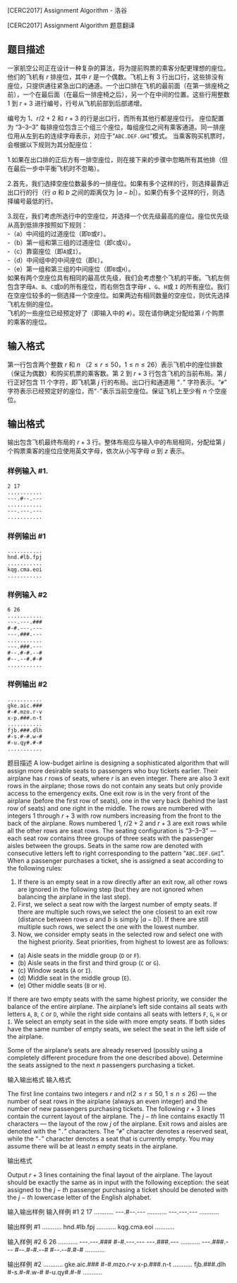 



[CERC2017] Assignment Algorithm - 洛谷














[CERC2017] Assignment Algorithm
题意翻译
## 题目描述

一家航空公司正在设计一种复杂的算法，将为提前购票的乘客分配更理想的座位。他们的飞机有 $r$ 排座位，其中 $r$ 是一个偶数。飞机上有 $3$ 行出口行，这些排没有座位，只提供通往紧急出口的通道。一个出口排在飞机的最前面（在第一排座椅之前），一个在最后面（在最后一排座椅之后），另一个在中间的位置。这些行用整数 $1$ 到 $r+3$ 进行编号，行号从飞机前部到后部递增。

编号为 $1$、$r/2+2$ 和 $r+3$ 的行是出口行，而所有其他行都是座位行。
座位配置为 “$3–3–3$” 每排座位包含三个组三个座位，每组座位之间有乘客通道。同一排座位用从左到右的连续字母表示，对应于“``ABC.DEF.GHI``”模式。
当乘客购买机票时，会根据以下规则为其分配座位：

1.如果在出口排的正后方有一排空座位，则在接下来的步骤中忽略所有其他排（但在最后一步中平衡飞机时不忽略）。

2.首先，我们选择空座位数最多的一排座位。如果有多个这样的行，则选择最靠近出口行的行（行 $a$ 和 $b$ 之间的距离仅为 $|a− b|$）。如果仍有多个这样的行，则选择编号最低的行。

3.现在，我们考虑所选行中的空座位，并选择一个优先级最高的座位。座位优先级从高到低排序按照如下规则：\
-（a）中间组的过道座位（即`D`或`F`）。\
-（b）第一组和第三组的过道座位（即``C``或``G``）。\
-（c）靠窗座位（即``A``或``I``）。\
-（d）中间组中的中间座位（即`E`）。\
-（e）第一组和第三组的中间座位（即``B``或``H``）。\
如果有两个空座位具有相同的最高优先级，我们会考虑整个飞机的平衡。飞机左侧包含字母``A``、``B``、`C`或`D`的所有座位，而右侧包含字母`F` 、`G`、`H`或 `I` 的所有座位。我们在空座位较多的一侧选择一个空座位。如果两边有相同数量的空座位，则优先选择飞机左侧的座位。\
飞机的一些座位已经预定好了（即输入中的 `#`）。现在请你确定分配给第 $i$ 个购票的乘客的座位。

## 输入格式

第一行包含两个整数 $r$ 和 $n$ （$2\le r \le50，1\le n \le26$）表示飞机中的座位排数（保证为偶数）和购买机票的乘客数。第 $2$ 到 $r+3$ 行包含飞机的当前布局。第 $j$ 行正好包含 $11$ 个字符，即飞机第 $j$ 行的布局。出口行和通道用 “``.``” 字符表示。“``#``” 字符表示已经预定好的座位，而“``-``”表示当前空座位。保证飞机上至少有 $n$ 个空座位。

## 输出格式

输出包含飞机最终布局的 $r+3$ 行。整体布局应与输入中的布局相同，分配给第 $j$ 个购票乘客的座位应使用英文字母，依次从小写字母 $a$ 到 $z$ 表示。

### 样例输入 #1.

```
2 17
...........
---.#--.---
...........
---.---.---
...........
```

### 样例输出 #1

```
...........
hnd.#lb.fpj
...........
kqg.cma.eoi
...........
```

### 样例输入 #2

```
6 26
...........
---.---.###
#-#.---.---
---.###.---
...........
---.###.---
#--.#-#.--#
#--.--#.#-#
...........
```

### 样例输出 #2

```
...........
gke.aic.###
#-#.mzo.r-v
x-p.###.n-t
...........
fjb.###.dlh
#-s.#-#.w-#
#-u.qy#.#-#
...........
```
题目描述
A low-budget airline is designing a sophisticated algorithm that will assign more desirable seats to passengers who buy tickets earlier. Their airplane has $r$ rows of seats, where $r$ is an even integer. There are also $3$ exit rows in the airplane; those rows do not contain any seats but only provide access to the emergency exits. One exit row is in the very front of the airplane (before the first row of seats), one in the very back (behind the last row of seats) and one right in the middle. The rows are numbered with integers $1$ through $r + 3$ with row numbers increasing from the front to the back of the airplane. Rows
numbered $1$, $r/2 + 2$ and $r + 3$ are exit rows while all the other rows are seat rows.
The seating configuration is “3–3–3” — each seat row contains three groups of three seats with the passenger aisles between the groups. Seats in the same row are denoted with consecutive letters left to right corresponding to the pattern “``ABC.DEF.GHI``”.
When a passenger purchases a ticket, she is assigned a seat according to the following rules:
   1.    If there is an empty seat in a row directly after an exit row, all other rows are ignored in the following step (but they are not ignored when balancing the airplane in the last step).
   2.    First, we select a seat row with the largest number of empty seats. If there are multiple such rows,we select the one closest to an exit row (distance between rows $a$ and $b$ is simply $|a − b|$). If there are still multiple such rows, we select the one with the lowest number.
   3.    Now, we consider empty seats in the selected row and select one with the highest priority. Seat priorities, from highest to lowest are as follows:
   - (a) Aisle seats in the middle group (``D`` or ``F``).
   - (b) Aisle seats in the first and third group (``C`` or ``G``).
   - (c) Window seats (``A`` or ``I``).
   - (d) Middle seat in the middle group (``E``).
   - (e) Other middle seats (``B`` or ``H``).

If there are two empty seats with the same highest priority, we consider the balance of the entire airplane. The airplane’s left side contains all seats with letters ``A``, ``B``, ``C`` or ``D``, while the right side contains all seats with letters ``F``, ``G``, ``H`` or ``I``. We select an empty seat in the side with more empty seats. If both sides have the same number of empty seats, we select the seat in the left side of the airplane.

Some of the airplane’s seats are already reserved (possibly using a completely different procedure from the one described above). Determine the seats assigned to the next $n$ passengers purchasing a ticket.

输入输出格式
输入格式

The first line contains two integers $r$ and $n(2 \le r \le 50, 1 \le n \le 26)$ — the number of seat rows in the airplane (always an even integer) and the number of new passengers purchasing tickets. The following $r + 3$ lines contain the current layout of the airplane. The $j-th$ line contains exactly $11$ characters — the layout of the row $j$ of the airplane. Exit rows and aisles are denoted with the “``.``” characters. The “``#``” character denotes a reserved seat, while the “``-``” character denotes a seat that is currently empty. You may assume there will be at least $n$ empty seats in the airplane.

输出格式

Output $r + 3$ lines containing the final layout of the airplane. The layout should be exactly the same as in input with the following exception: the seat assigned to the $j-th$ passenger purchasing a ticket should be denoted with the $j-th$ lowercase letter of the English alphabet.

输入输出样例
输入样例 #1
2 17
...........
---.#--.---
...........
---.---.---
...........

输出样例 #1
...........
hnd.#lb.fpj
...........
kqg.cma.eoi
...........

输入样例 #2
6 26
...........
---.---.###
#-#.---.---
---.###.---
...........
---.###.---
#--.#-#.--#
#--.--#.#-#
...........

输出样例 #2
...........
gke.aic.###
#-#.mzo.r-v
x-p.###.n-t
...........
fjb.###.dlh
#-s.#-#.w-#
#-u.qy#.#-#
...........







